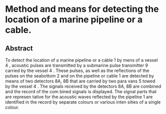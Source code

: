 # Method and means for detecting the location of a marine pipeline or a cable.

## Abstract
To detect the location of a marine pipeline or a cable 1 by mens of a vessel 4 , acoustic pulses are transmitted by a submarine pulse transmitter 9 carried by the vessel 4 . These pulses, as well as the reflections of the pulses on the seabottom 2 and on the pipeline or cable 1 are detected by means of two detectors 8A, 8B that are carried by two para vans 5 towed by the vessel 4 . The signals received by the detectors 8A, 8B are combined and the record of the com bined signals is displayed. The signal parts that are represen tative for the acoustic waves reflected by the pipeline 1 are identified in the record by separate colours or various inten sities of a single colour.